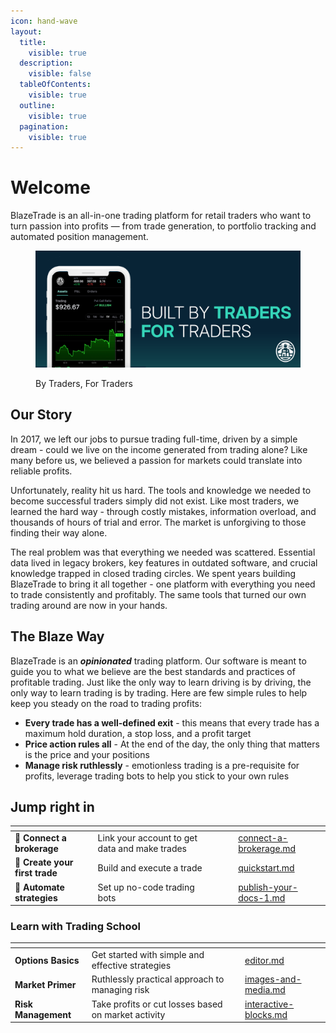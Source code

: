 ```yaml
---
icon: hand-wave
layout:
  title:
    visible: true
  description:
    visible: false
  tableOfContents:
    visible: true
  outline:
    visible: true
  pagination:
    visible: true
---
```


# Welcome

BlazeTrade is an all-in-one trading platform for retail traders who want to turn passion into profits — from trade generation, to portfolio tracking and automated position management.

<figure><img src=".gitbook/assets/welcome_email_header.png" alt=""><figcaption><p>By Traders, For Traders</p></figcaption></figure>

## Our Story

In 2017, we left our jobs to pursue trading full-time, driven by a simple dream - could we live on the income generated from trading alone? Like many before us, we believed a passion for markets could translate into reliable profits.

Unfortunately, reality hit us hard. The tools and knowledge we needed to become successful traders simply did not exist. Like most traders, we learned the hard way - through costly mistakes, information overload, and thousands of hours of trial and error. The market is unforgiving to those finding their way alone.

The real problem was that everything we needed was scattered. Essential data lived in legacy brokers, key features in outdated software, and crucial knowledge trapped in closed trading circles. We spent years building BlazeTrade to bring it all together - one platform with everything you need to trade consistently and profitably. The same tools that turned our own trading around are now in your hands.

## The Blaze Way

BlazeTrade is an  _**opinionated**_  trading platform. Our software is meant to guide you to what we believe are the best standards and practices of profitable trading. Just like the only way to learn driving is by driving, the only way to learn trading is by trading. Here are few simple rules to help keep you steady on the road to trading profits:

* **Every trade has a well-defined exit** - this means that every trade has a maximum hold duration, a stop loss, and a profit target
* **Price action rules all** - At the end of the day, the only thing that matters is the price and your positions
* **Manage risk ruthlessly** - emotionless trading is a pre-requisite for profits, leverage trading bots to help you stick to your own rules

## Jump right in

<table data-view="cards"><thead><tr><th></th><th></th><th data-hidden data-card-cover data-type="files"></th><th data-hidden></th><th data-hidden data-card-target data-type="content-ref"></th></tr></thead><tbody><tr><td><span data-gb-custom-inline data-tag="emoji" data-code="1f50c">🔌</span> <strong>Connect a brokerage</strong></td><td>Link your account to get data and make trades</td><td></td><td></td><td><a href="getting-started/connect-a-brokerage.md">connect-a-brokerage.md</a></td></tr><tr><td><span data-gb-custom-inline data-tag="emoji" data-code="1f3af">🎯</span> <strong>Create your first trade</strong></td><td>Build and execute a trade </td><td></td><td></td><td><a href="getting-started/quickstart.md">quickstart.md</a></td></tr><tr><td><span data-gb-custom-inline data-tag="emoji" data-code="1f916">🤖</span>  <strong>Automate strategies</strong></td><td>Set up no-code trading bots</td><td></td><td></td><td><a href="getting-started/publish-your-docs-1.md">publish-your-docs-1.md</a></td></tr></tbody></table>

### Learn with Trading School

<table data-view="cards"><thead><tr><th></th><th></th><th></th><th data-hidden data-card-target data-type="content-ref"></th></tr></thead><tbody><tr><td><strong>Options Basics</strong></td><td>Get started with simple and effective strategies</td><td></td><td><a href="trading-school/editor.md">editor.md</a></td></tr><tr><td><strong>Market Primer</strong></td><td>Ruthlessly practical approach to managing risk</td><td></td><td><a href="trading-school/images-and-media.md">images-and-media.md</a></td></tr><tr><td><strong>Risk Management</strong></td><td>Take profits or cut losses based on market activity</td><td></td><td><a href="trading-school/interactive-blocks.md">interactive-blocks.md</a></td></tr></tbody></table>
